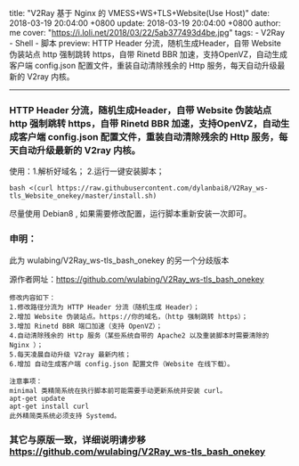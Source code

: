 title: "V2Ray 基于 Nginx 的 VMESS+WS+TLS+Website(Use Host)"
date: 2018-03-19 20:04:00 +0800
update: 2018-03-19 20:04:00 +0800
author: me
cover: "https://i.loli.net/2018/03/22/5ab377493d4be.jpg"
tags:
    - V2Ray
    - Shell
    - 脚本
preview: HTTP Header 分流，随机生成Header，自带 Website 伪装站点 http 强制跳转 https，自带 Rinetd BBR 加速，支持OpenVZ，自动生成客户端 config.json 配置文件，重装自动清除残余的 Http 服务，每天自动升级最新的 V2ray 内核。

---

### HTTP Header 分流，随机生成Header，自带 Website 伪装站点 http 强制跳转 https，自带 Rinetd BBR 加速，支持OpenVZ，自动生成客户端 config.json 配置文件，重装自动清除残余的 Http 服务，每天自动升级最新的 V2ray 内核。

使用：1.解析好域名； 2.运行一键安装脚本；
```
bash <(curl https://raw.githubusercontent.com/dylanbai8/V2Ray_ws-tls_Website_onekey/master/install.sh)
```
尽量使用 Debian8 , 如果需要修改配置，运行脚本重新安装一次即可。

### 申明：

此为 wulabing/V2Ray_ws-tls_bash_onekey 的另一个分歧版本

源作者网址：https://github.com/wulabing/V2Ray_ws-tls_bash_onekey
```
修改内容如下：
1.修改路径分流为 HTTP Header 分流（随机生成 Header）；
2.增加 Website 伪装站点。https://你的域名，（http 强制跳转 https）；
3.增加 Rinetd BBR 端口加速（支持 OpenVZ）；
4.自动清除残余的 Http 服务（某些系统自带的 Apache2 以及重装脚本时需要清除的 Nginx ）；
5.每天凌晨自动升级 V2ray 最新内核；
6.增加 自动生成客户端 config.json 配置文件（Website 在线下载）。

注意事项：
minimal 类精简系统在执行脚本前可能需要手动更新系统并安装 curl。
apt-get update
apt-get install curl
此外精简类系统必须支持 Systemd。
```

### 其它与原版一致，详细说明请步移 https://github.com/wulabing/V2Ray_ws-tls_bash_onekey

